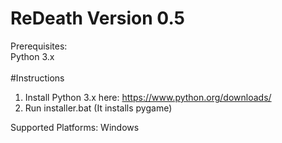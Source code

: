 # ReDeath Version 0.5
Prerequisites:<br>
Python 3.x<br>
<br>
#Instructions
1. Install Python 3.x here: <a href = "https://www.python.org/downloads/">https://www.python.org/downloads/</a><br>
2. Run installer.bat (It installs pygame)

Supported Platforms: Windows




